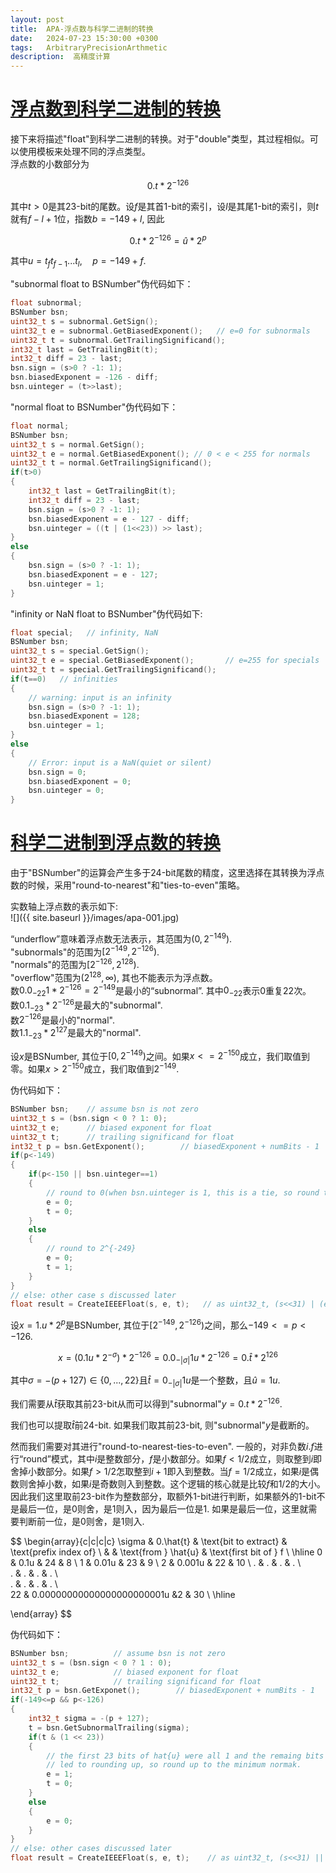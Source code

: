 ```yaml
---
layout: post
title:  APA-浮点数与科学二进制的转换
date:   2024-07-23 15:30:00 +0300
tags:   ArbitraryPrecisionArthmetic
description:  高精度计算
---
```


# [浮点数到科学二进制的转换](#浮点数到科学二进制的转换)

接下来将描述"float"到科学二进制的转换。对于"double"类型，其过程相似。可以使用模板来处理不同的浮点类型。    
浮点数的小数部分为

$$0.t*2^{-126}$$

其中$t>0$是其23-bit的尾数。设$f$是其首1-bit的索引，设$l$是其尾1-bit的索引，则$t$就有$f-l+1$位，指数$b=-149+l$, 因此

$$0.t*2^{-126}= \hat{u} * 2^{p}$$

其中$u=t_{f}t_{f-1}...t_{l},\quad p=-149+f$.   

"subnormal float to BSNumber"伪代码如下：
```cpp
float subnormal;
BSNumber bsn;
uint32_t s = subnormal.GetSign();
uint32_t e = subnormal.GetBiasedExponent();   // e=0 for subnormals
uint32_t t = subnormal.GetTrailingSignificand();
int32_t last = GetTrailingBit(t);
int32_t diff = 23 - last;
bsn.sign = (s>0 ? -1: 1);
bsn.biasedExponent = -126 - diff;
bsn.uinteger = (t>>last);
```
"normal float to BSNumber"伪代码如下：
```cpp
float normal;
BSNumber bsn;
uint32_t s = normal.GetSign();
uint32_t e = normal.GetBiasedExponent(); // 0 < e < 255 for normals
uint32_t t = normal.GetTrailingSignificand();
if(t>0)
{
    int32_t last = GetTrailingBit(t);
    int32_t diff = 23 - last;
    bsn.sign = (s>0 ? -1: 1);
    bsn.biasedExponent = e - 127 - diff;
    bsn.uinteger = ((t | (1<<23)) >> last); 
}
else
{
    bsn.sign = (s>0 ? -1: 1);
    bsn.biasedExponent = e - 127;
    bsn.uinteger = 1;
}
```
"infinity or NaN float to BSNumber"伪代码如下:
```cpp
float special;   // infinity, NaN
BSNumber bsn;
uint32_t s = special.GetSign();
uint32_t e = special.GetBiasedExponent();       // e=255 for specials
uint32_t t = special.GetTrailingSignificand();   
if(t==0)   // infinities
{
    // warning: input is an infinity
    bsn.sign = (s>0 ? -1: 1);
    bsn.biasedExponent = 128;
    bsn.uinteger = 1;
}
else
{
    // Error: input is a NaN(quiet or silent)
    bsn.sign = 0;
    bsn.biasedExponent = 0;
    bsn.uinteger = 0;
}
```

# [科学二进制到浮点数的转换](#科学二进制到浮点数的转换)

由于"BSNumber"的运算会产生多于24-bit尾数的精度，这里选择在其转换为浮点数的时候，采用"round-to-nearest"和"ties-to-even"策略。    

实数轴上浮点数的表示如下:   
![]({{ site.baseurl }}/images/apa-001.jpg)  

“underflow”意味着浮点数无法表示，其范围为$(0, 2^{-149})$.   
"subnormals"的范围为$[2^{-149}, 2^{-126})$.   
"normals"的范围为$[2^{-126}, 2^{128})$.    
"overflow"范围为$(2^{128}, \infty)$, 其也不能表示为浮点数。   
数$0.0_{-22}1*2^{-126}=2^{-149}$是最小的“subnormal”. 其中$0_{-22}$表示$0$重复$22$次。    
数$0.1_{-23}*2^{-126}$是最大的"subnormal".     
数$2^{-126}$是最小的"normal".    
数$1.1_{-23}*2^{127}$是最大的"normal".   

设$x$是BSNumber, 其位于$[0, 2^{-149})$之间。如果$x<=2^{-150}$成立，我们取值到零。如果$x>2^{-150}$成立，我们取值到$2^{-149}$.     

伪代码如下：
```cpp
BSNumber bsn;    // assume bsn is not zero
uint32_t s = (bsn.sign < 0 ? 1: 0);
uint32_t e;      // biased exponent for float
uint32_t t;      // trailing significand for float
int32_t p = bsn.GetExponent();        // biasedExponent + numBits - 1
if(p<-149)
{
    if(p<-150 || bsn.uinteger==1)
    {
        // round to 0(when bsn.uinteger is 1, this is a tie, so round to even)
        e = 0;
        t = 0;
    }
    else
    {
        // round to 2^{-249}
        e = 0;
        t = 1;
    }
}
// else: other case s discussed later
float result = CreateIEEEFloat(s, e, t);   // as uint32_t, (s<<31) | (e<<23)) |t
```
设$x=1.u*2^{p}$是BSNumber, 其位于$[2^{-149}, 2^{-126})$之间，那么$-149<=p<-126$.        

$$x=(0.1u*2^{-\sigma})*2^{-126} = 0.0_{-|\sigma|}1u*2^{-126} = 0.\hat{t} * 2^{126}$$

其中$\sigma=-(p+127)\in \{0,...,22\}$且$\hat{t}=0_{-|\sigma|}1u$是一个整数，且$\hat{u}=1u$.   

我们需要从$\hat{t}$获取其前23-bit从而可以得到"subnormal"$y=0.t*2^{-126}$.    

我们也可以提取$\hat{t}$前24-bit. 如果我们取其前23-bit, 则"subnormal"$y$是截断的。     

然而我们需要对其进行"round-to-nearest-ties-to-even". 一般的，对非负数$i.f$进行“round”模式，其中$i$是整数部分，$f$是小数部分。如果$f< 1/2$成立，则取整到$i$即舍掉小数部分。如果$f>1/2$怎取整到$i+1$即入到整数。当$f=1/2$成立，如果$i$是偶数则舍掉小数，如果$i$是奇数则入到整数。这个逻辑的核心就是比较$f$和$1/2$的大小。因此我们这里取前23-bit作为整数部分，取额外1-bit进行判断，如果额外的1-bit不是最后一位，是0则舍，是1则入，因为最后一位是1. 如果是最后一位，这里就需要判断前一位，是0则舍，是1则入.    

$$
\begin{array}{c|c|c|c}
\sigma & 0.\hat{t}  & \text{bit to extract} & \text{prefix index of}  \\
       &            & \text{from } \hat{u}  & \text{first bit of } f  \\
\hline 
0      & 0.1u       & 24                    & 8                       \\
1      & 0.01u      & 23                    & 9                       \\
2      & 0.001u     & 22                    & 10                      \\
.      & .          & .                     & .                       \\     
.      & .          & .                     & .                       \\     
.      & .          & .                     & .                       \\     
22     & 0.00000000000000000000001u &2      & 30                      \\
\hline         

\end{array}
$$

伪代码如下：
```cpp
BSNumber bsn;          // assume bsn is not zero
uint32_t s = (bsn.sign < 0 ? 1 : 0);
uint32_t e;            // biased exponent for float
uint32_t t;            // trailing significand for float
int32_t p = bsn.GetExponet();        // biasedExponent + numBits - 1
if(-149<=p && p<-126)
{
    int32_t sigma = -(p + 127);
    t = bsn.GetSubnormalTrailing(sigma);
    if(t & (1 << 23))
    {
        // the first 23 bits of hat{u} were all 1 and the remaing bits
        // led to rounding up, so round up to the minimum normak.
        e = 1;
        t = 0;
    }
    else
    {
        e = 0;
    }
}
// else: other cases discussed later
float result = CreateIEEEFloat(s, e, t);    // as uint32_t, (s<<31) || (e<<23) | t
```





